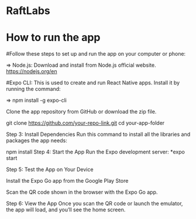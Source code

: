 
# RaftLabs

# How to run the app

#Follow these steps to set up and run the app on your computer or phone:

=> Node.js: Download and install from Node.js official website. https://nodejs.org/en

#Expo CLI: This is used to create and run React Native apps. Install it by running the command:

 => npm install -g expo-cli

Clone the app repository from GitHub or download the zip file.

git clone https://github.com/your-repo-link.git
cd your-app-folder

Step 3: Install Dependencies
Run this command to install all the libraries and packages the app needs:

npm install
Step 4: Start the App
Run the Expo development server:
*expo start

Step 5: Test the App on Your Device

Install the Expo Go app from the Google Play Store 

Scan the QR code shown in the browser with the Expo Go app.


Step 6: View the App
Once you scan the QR code or launch the emulator, the app will load, and you’ll see the home screen.



